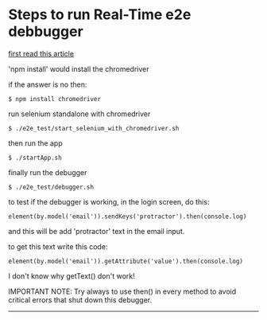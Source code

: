 Steps to run Real-Time e2e debbugger
====================================

[first read this article](https://github.com/angular/protractor/blob/master/docs/debugging.md#testing-out-protractor-interactively)

'npm install' would install the chromedriver

if the answer is no then:

`$ npm install chromedriver`

run selenium standalone with chromedriver

`$ ./e2e_test/start_selenium_with_chromedriver.sh`

then run the app

`$ ./startApp.sh`

finally run the debugger

`$ ./e2e_test/debugger.sh`

to test if the debugger is working, in the login screen, do this:

`element(by.model('email')).sendKeys('protractor').then(console.log)`

and this will be add 'protractor' text in the email input.

to get this text write this code:

`element(by.model('email')).getAttribute('value').then(console.log)`

I don't know why getText() don't work!

IMPORTANT NOTE: Try always to use then() in every method to avoid critical errors that shut down this debugger.

______________________
